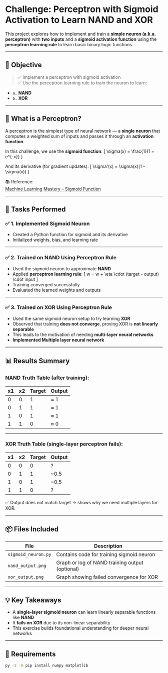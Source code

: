 # Challenge: Perceptron with Sigmoid Activation to Learn NAND and XOR

This project explores how to implement and train a **simple neuron (a.k.a. perceptron)** with **two inputs** and a **sigmoid activation function** using the **perceptron learning rule** to learn basic binary logic functions.

---

## 🧠 Objective

> ✅ Implement a perceptron with sigmoid activation  
> ✅ Use the perceptron learning rule to train the neuron to learn:
- `a.` **NAND**
- `b.` **XOR**

---

## 🧩 What is a Perceptron?

A perceptron is the simplest type of neural network — a **single neuron** that computes a weighted sum of inputs and passes it through an **activation function**.

In this challenge, we use the **sigmoid function**:
\[
\sigma(x) = \frac{1}{1 + e^{-x}}
\]

And its derivative (for gradient updates):
\[
\sigma'(x) = \sigma(x)(1 - \sigma(x))
\]

📚 Reference:  
[Machine Learning Mastery – Sigmoid Function](https://machinelearningmastery.com/a-gentle-introduction-to-sigmoid-function/)

---

## 🚀 Tasks Performed

### ✅ 1. Implemented Sigmoid Neuron
- Created a Python function for sigmoid and its derivative
- Initialized weights, bias, and learning rate

---

### ✅ 2. Trained on **NAND** Using Perceptron Rule
- Used the sigmoid neuron to approximate **NAND**
- Applied **perceptron learning rule**:
  \[
  w = w + \eta \cdot (target - output) \cdot input
  \]
- Training converged successfully
- Evaluated the learned weights and outputs

---

### ✅ 3. Trained on **XOR** Using Perceptron Rule
- Used the same sigmoid neuron setup to try learning **XOR**
- Observed that training **does not converge**, proving XOR is **not linearly separable**
- This leads to the motivation of needing **multi-layer neural networks**
- **Implemented Multiple layer neural network**
---

## 📊 Results Summary

### NAND Truth Table (after training):
| x1 | x2 | Target | Output |
|----|----|--------|--------|
| 0  | 0  |   1    |  ≈ 1   |
| 0  | 1  |   1    |  ≈ 1   |
| 1  | 0  |   1    |  ≈ 1   |
| 1  | 1  |   0    |  ≈ 0   |

---

### XOR Truth Table (single-layer perceptron fails):
| x1 | x2 | Target | Output |
|----|----|--------|--------|
| 0  | 0  |   0    |  ?     |
| 0  | 1  |   1    |  ~0.5  |
| 1  | 0  |   1    |  ~0.5  |
| 1  | 1  |   0    |  ?     |

✅ Output does not match target → shows why we need multiple layers for XOR.

---

## 📦 Files Included

| File                  | Description                                      |
|-----------------------|--------------------------------------------------|
| `sigmoid_neuron.py`   | Contains code for training sigmoid neuron        |
| `nand_output.png`     | Graph or log of NAND training output (optional)  |
| `xor_output.png`      | Graph showing failed convergence for XOR         |

---

## 💡 Key Takeaways

- A **single-layer sigmoid neuron** can learn linearly separable functions like **NAND**
- It **fails on XOR** due to its non-linear separability
- This exercise builds foundational understanding for deeper neural networks

---

## 🔧 Requirements

```bash
py -3 -m pip install numpy matplotlib
